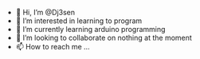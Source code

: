 - 👋 Hi, I’m @Dj3sen
- 👀 I’m interested in learning to program
- 🌱 I’m currently learning arduino programming
- 💞️ I’m looking to collaborate on nothing at the moment
- 📫 How to reach me ...

<!---
Dj3sen/Dj3sen is a ✨ special ✨ repository because its `README.md` (this file) appears on your GitHub profile.
You can click the Preview link to take a look at your changes.
--->
